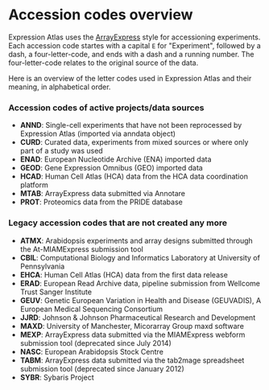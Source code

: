 # Accession codes overview

Expression Atlas uses the [ArrayExpress](https://www.ebi.ac.uk/arrayexpress/) style for accessioning experiments. 
Each accession code startes with a capital `E` for "Experiment", followed by a dash, a four-letter-code, 
and ends with a dash and a running number. The four-letter-code relates to the original source of the data. 

Here is an overview of the letter codes used in Expression Atlas and their meaning, in alphabetical order.

### Accession codes of active projects/data sources

* **ANND**: Single-cell experiments that have not been reprocessed by Expression Atlas (imported via anndata object)  
* **CURD**: Curated data, experiments from mixed sources or where only part of a study was used
* **ENAD**: European Nucleotide Archive (ENA) imported data
* **GEOD**: Gene Expression Omnibus (GEO) imported data
* **HCAD**: Human Cell Atlas (HCA) data from the HCA data coordination platform
* **MTAB**: ArrayExpress data submitted via Annotare
* **PROT**: Proteomics data from the PRIDE database

### Legacy accession codes that are not created any more

* **ATMX**: Arabidopsis experiments and array designs submitted through the At-MIAMExpress submission tool
* **CBIL**: Computational Biology and Informatics Laboratory at University of Pennsylvania
* **EHCA**: Human Cell Atlas (HCA) data from the first data release
* **ERAD**: European Read Archive data, pipeline submission from Wellcome Trust Sanger Institute
* **GEUV**: Genetic European Variation in Health and Disease (GEUVADIS), A European Medical Sequencing Consortium
* **JJRD**: Johnson & Johnson Pharmaceutical Research and Development
* **MAXD**: University of Manchester, Micorarray Group maxd software
* **MEXP**: ArrayExpress data submitted via the MIAMExpress webform submission tool (deprecated since July 2014)
* **NASC**: European Arabidopsis Stock Centre
* **TABM**: ArrayExpress data submitted via the tab2mage spreadsheet submission tool (deprecated since January 2012)
* **SYBR**: Sybaris Project
